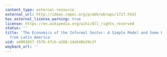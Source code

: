 ```yaml
---
content_type: external-resource
external_url: http://ideas.repec.org/p/wbk/wbrwps/1727.html
has_external_license_warning: true
license: https://en.wikipedia.org/wiki/All_rights_reserved
status: ''
title: 'The Economics of the Informal Sector: A Simple Model and Some Empirical Evidence
  from Latin America'
uid: a4001657-3576-47cb-a266-1da548e29c2f
wayback_url: ''
---
```

